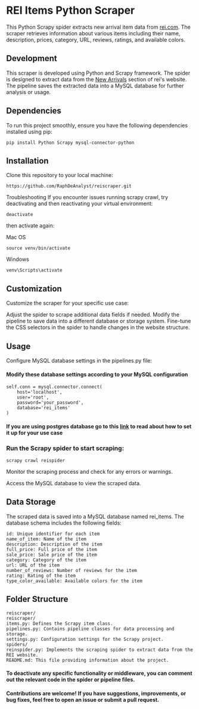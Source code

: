 # REI Items Python Scraper

This Python Scrapy spider extracts new arrival item data from [rei.com](https://www.rei.com). The scraper retrieves information about various items including their name, description, prices, category, URL, reviews, ratings, and available colors.

## Development
This scraper is developed using Python and Scrapy framework.
The spider is designed to extract data from the [New Arrivals](https://www.rei.com/s/new-arrivals) section of rei's website.
The pipeline saves the extracted data into a MySQL database for further analysis or usage.

## Dependencies
To run this project smoothly, ensure you have the following dependencies installed using pip:
```
pip install Python Scrapy mysql-connector-python
```
## Installation
Clone this repository to your local machine:
```
https://github.com/RaphDeAnalyst/reiscraper.git
```
Troubleshooting
If you encounter issues running scrapy crawl, try deactivating and then reactivating your virtual environment:
```
deactivate
```
then activate again:

Mac OS
```
source venv/bin/activate
```
Windows
```
venv\Scripts\activate
```
## Customization
Customize the scraper for your specific use case:

Adjust the spider to scrape additional data fields if needed.
Modify the pipeline to save data into a different database or storage system.
Fine-tune the CSS selectors in the spider to handle changes in the website structure.

## Usage
Configure MySQL database settings in the pipelines.py file:
#### Modify these database settings according to your MySQL configuration
```
self.conn = mysql.connector.connect(
    host='localhost',
    user='root',
    password='your_password',
    database='rei_items'
)
```
#### If you are using postgres database go to this [link](https://thepythonscrapyplaybook.com/freecodecamp-beginner-course/freecodecamp-scrapy-beginners-course-part-7-saving-data/#saving-data-to-a-postgres-database) to read about how to set it up for your use case
### Run the Scrapy spider to start scraping:
```
scrapy crawl reispider
```
Monitor the scraping process and check for any errors or warnings.

Access the MySQL database to view the scraped data.
## Data Storage
The scraped data is saved into a MySQL database named rei_items. The database schema includes the following fields:
```
id: Unique identifier for each item
name_of_item: Name of the item
description: Description of the item
full_price: Full price of the item
sale_price: Sale price of the item
category: Category of the item
url: URL of the item
number_of_reviews: Number of reviews for the item
rating: Rating of the item
type_color_available: Available colors for the item
```

## Folder Structure
```
reiscraper/
reiscraper/
items.py: Defines the Scrapy item class.
pipelines.py: Contains pipeline classes for data processing and storage.
settings.py: Configuration settings for the Scrapy project.
spiders/
reinspider.py: Implements the scraping spider to extract data from the REI website.
README.md: This file providing information about the project.
```
#### To deactivate any specific functionality or middleware, you can comment out the relevant code in the spider or pipeline files.

#### Contributions are welcome! If you have suggestions, improvements, or bug fixes, feel free to open an issue or submit a pull request.



